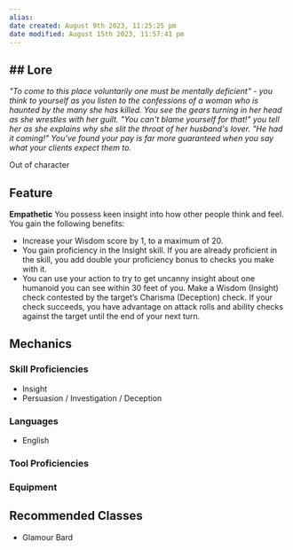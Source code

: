 ```yaml
---
alias: 
date created: August 9th 2023, 11:25:25 pm
date modified: August 15th 2023, 11:57:41 pm
---
```

## ## Lore
*"To come to this place voluntarily one must be mentally deficient" - you think to yourself as you listen to the confessions of a woman who is haunted by the many she has killed. You see the gears turning in her head as she wrestles with her guilt. "You can't blame yourself for that!" you tell her as she explains why she slit the throat of her husband's lover. "He had it coming!" You've found your pay is far more guaranteed when you say what your clients expect them to.*

Out of character
## Feature
**Empathetic**
You possess keen insight into how other people think and feel. You gain the following benefits:
- Increase your Wisdom score by 1, to a maximum of 20. 
- You gain proficiency in the Insight skill. If you are already proficient in the skill, you add double your proficiency bonus to checks you make with it. 
- You can use your action to try to get uncanny insight about one humanoid you can see within 30 feet of you. Make a Wisdom (Insight) check contested by the target’s Charisma (Deception) check. If your check succeeds, you have advantage on attack rolls and ability checks against the target until the end of your next turn.

## Mechanics
### Skill Proficiencies
- Insight
- Persuasion / Investigation / Deception
### Languages
- English
### Tool Proficiencies
### Equipment
## Recommended Classes
- Glamour Bard
